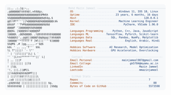 <picture>
  <source srcset="https://raw.githubusercontent.com/mmazinjameel/mmazinjameel/main/dark_mode.svg?v=1747836659" media="(prefers-color-scheme: dark)">
  <img src="https://raw.githubusercontent.com/mmazinjameel/mmazinjameel/main/light_mode.svg?v=1747836659">
</picture>
